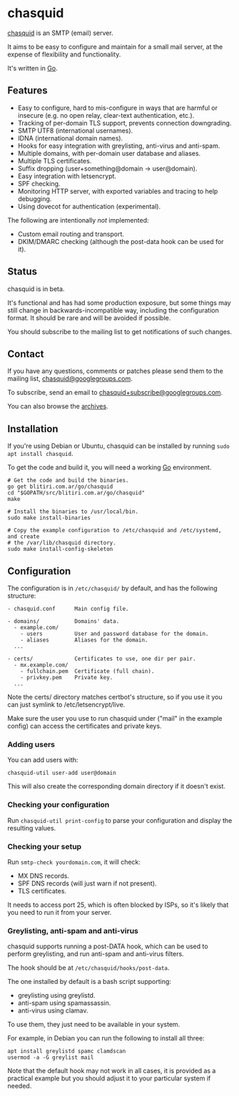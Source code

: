 
# chasquid

[chasquid](https://blitiri.com.ar/p/chasquid) is an SMTP (email) server.

It aims to be easy to configure and maintain for a small mail server, at the
expense of flexibility and functionality.

It's written in [Go](https://golang.org).


## Features

* Easy to configure, hard to mis-configure in ways that are harmful or
  insecure (e.g. no open relay, clear-text authentication, etc.).
* Tracking of per-domain TLS support, prevents connection downgrading.
* SMTP UTF8 (international usernames).
* IDNA (international domain names).
* Hooks for easy integration with greylisting, anti-virus and anti-spam.
* Multiple domains, with per-domain user database and aliases.
* Multiple TLS certificates.
* Suffix dropping (user+something@domain -> user@domain).
* Easy integration with letsencrypt.
* SPF checking.
* Monitoring HTTP server, with exported variables and tracing to help
  debugging.
* Using dovecot for authentication (experimental).

The following are intentionally *not* implemented:

* Custom email routing and transport.
* DKIM/DMARC checking (although the post-data hook can be used for it).


## Status

chasquid is in beta.

It's functional and has had some production exposure, but some things may
still change in backwards-incompatible way, including the configuration format.
It should be rare and will be avoided if possible.

You should subscribe to the mailing list to get notifications of such changes.


## Contact

If you have any questions, comments or patches please send them to the mailing
list, chasquid@googlegroups.com.

To subscribe, send an email to chasquid+subscribe@googlegroups.com.

You can also browse the
[archives](https://groups.google.com/forum/#!forum/chasquid).



## Installation

If you're using Debian or Ubuntu, chasquid can be installed by running
`sudo apt install chasquid`.

To get the code and build it, you will need a working [Go](http://golang.org)
environment.

```shell
# Get the code and build the binaries.
go get blitiri.com.ar/go/chasquid
cd "$GOPATH/src/blitiri.com.ar/go/chasquid"
make

# Install the binaries to /usr/local/bin.
sudo make install-binaries

# Copy the example configuration to /etc/chasquid and /etc/systemd, and create
# the /var/lib/chasquid directory.
sudo make install-config-skeleton
```

## Configuration

The configuration is in `/etc/chasquid/` by default, and has the following
structure:

```
- chasquid.conf      Main config file.

- domains/           Domains' data.
  - example.com/
    - users          User and password database for the domain.
    - aliases        Aliases for the domain.
  ...

- certs/             Certificates to use, one dir per pair.
  - mx.example.com/
    - fullchain.pem  Certificate (full chain).
    - privkey.pem    Private key.
  ...
```

Note the certs/ directory matches certbot's structure, so if you use it you
can just symlink to /etc/letsencrypt/live.

Make sure the user you use to run chasquid under ("mail" in the example
config) can access the certificates and private keys.


### Adding users

You can add users with:

```
chasquid-util user-add user@domain
```

This will also create the corresponding domain directory if it doesn't exist.


### Checking your configuration

Run `chasquid-util print-config` to parse your configuration and display the
resulting values.


### Checking your setup

Run `smtp-check yourdomain.com`, it will check:

* MX DNS records.
* SPF DNS records (will just warn if not present).
* TLS certificates.

It needs to access port 25, which is often blocked by ISPs, so it's likely
that you need to run it from your server.


### Greylisting, anti-spam and anti-virus

chasquid supports running a post-DATA hook, which can be used to perform
greylisting, and run anti-spam and anti-virus filters.

The hook should be at `/etc/chasquid/hooks/post-data`.


The one installed by default is a bash script supporting:

* greylisting using greylistd.
* anti-spam using spamassassin.
* anti-virus using clamav.

To use them, they just need to be available in your system.

For example, in Debian you can run the following to install all three:

```
apt install greylistd spamc clamdscan
usermod -a -G greylist mail
```

Note that the default hook may not work in all cases, it is provided as a
practical example but you should adjust it to your particular system if
needed.

